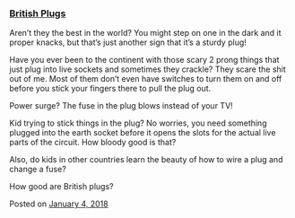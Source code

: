 
### [British Plugs](https://fazthebro.com/2018/01/05/british-plugs/)

Aren’t they the best in the world? You might step on one in the dark and it proper knacks, but that’s just another sign that it’s a sturdy plug!

Have you ever been to the continent with those scary 2 prong things that just plug into live sockets and sometimes they crackle? They scare the shit out of me. Most of them don’t even have switches to turn them on and off before you stick your fingers there to pull the plug out.

Power surge? The fuse in the plug blows instead of your TV!

Kid trying to stick things in the plug? No worries, you need something plugged into the earth socket before it opens the slots for the actual live parts of the circuit. How bloody good is that?

Also, do kids in other countries learn the beauty of how to wire a plug and change a fuse?

How good are British plugs?

Posted on [January 4, 2018](https://fazthebro.com/2018/01/04/im-lazy-heres-some-work-conversation-starters/)
